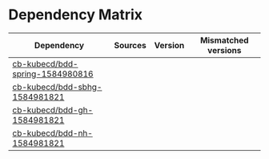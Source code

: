 # Dependency Matrix

Dependency | Sources | Version | Mismatched versions
---------- | ------- | ------- | -------------------
[cb-kubecd/bdd-spring-1584980816](https://github.com/cb-kubecd/bdd-spring-1584980816.git) |  | []() | 
[cb-kubecd/bdd-sbhg-1584981821](https://github.com/cb-kubecd/bdd-sbhg-1584981821.git) |  | []() | 
[cb-kubecd/bdd-gh-1584981821](https://github.com/cb-kubecd/bdd-gh-1584981821.git) |  | []() | 
[cb-kubecd/bdd-nh-1584981821](https://github.com/cb-kubecd/bdd-nh-1584981821.git) |  | []() | 
